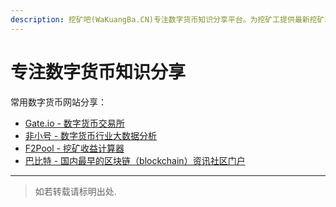 ```yaml
---
description: 挖矿吧(WaKuangBa.CN)专注数字货币知识分享平台。为挖矿工提供最新挖矿软件及技术教程。
---
```


# 专注数字货币知识分享

常用数字货币网站分享：

* [Gate.io - 数字货币交易所](https://gateio.co/ref/261251)
* [非小号 - 数字货币行业大数据分析](https://www.feixiaohao.com/)
* [F2Pool - 挖矿收益计算器](https://www.f2pool.com/calculator?miner_id=84&currency=btc)
* [巴比特 - 国内最早的区块链（blockchain）资讯社区门户](https://www.8btc.com/)

---
> 如若转载请标明出处.

